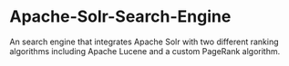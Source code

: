 # Apache-Solr-Search-Engine
An search engine that integrates Apache Solr with two different ranking algorithms including Apache Lucene and a custom  PageRank algorithm. 
